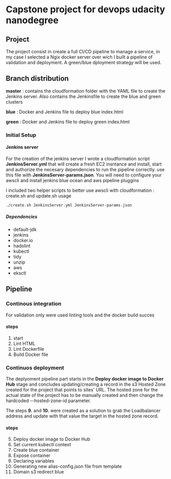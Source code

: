 # Capstone project for devops udacity nanodegree

## Project

The project consist in create a full CI/CD pipeline to manage a service, in my case I selected a Ngix docker server over wich I built a pipeline of validation and deployment. A green/blue dployment strategy will be used.

## Branch distribution
**master** : contains the cloudformation folder with the YAML file to create the Jenkins server. Also contains the Jenkinsfile to create the blue and green clusters

**blue** :  Docker and Jenkins file to deploy blue index.html

**green** : Docker and Jenkins file to deploy green index.html


### Initial Setup

#### Jenkins server

For the creation of the jenkins server I wrote a cloudformation script **JenkinsServer.yml** that will create a fresh EC2 insntance and install, start and authorize the necesary dependencies to run the pipeline correctly. use this file with **JenkinsServer-params.json**. You will need to configure your awscli and install jenkins blue ocean and aws pipeline pluggins

I included two helper scripts to better use awscli with cloudformation : create.sh and update.sh
usage 
```
./create.sh JenkinsServer.yml JenkinsServer-params.json
``` 

##### Dependencies
- default-jdk
- jenkins
- docker.io
- hadolint
- kubectl
- tidy
- unzip
- aws
- eksctl

## Pipeline
### Continous integration

For validation only were used linting tools and the docker build succes

#### steps
1. start
2. Lint HTML
3. Lint Dockerfile
4. Build Docker file

### Continuos deployment

The deplyoment pipeline part starts in the  **Deploy docker image to Docker Hub**  stage and concludes updating/creating a record in the s3 Hosted Zone created for the project that points to sites' URL. The hosted zone for the actual state of the project has to be manually created and then change the hardcoded --hosted-zone-id parameter.

The steps **9.** and **10.** were created as a solution to grab the Loadbalancer address and update with that value the target in the hosted zone record.

#### steps
5. Deploy docker image to Docker Hub
6. Set current kubectl context 
7. Create blue container
8. Expose container
9. Declaring variables
10. Generating new alias-config.json file from template
11. Domain s3 redirect blue


